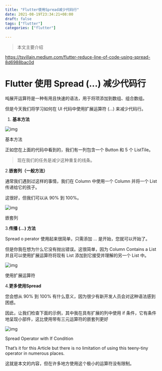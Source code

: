 ```yaml
---
title: "Flutter使用Spread减少代码行"
date: 2021-08-19T23:34:21+08:00
draft: false
tags: ["flutter"]
categories: ["flutter"]
 
---
```


> 本文主要介绍

<!--more-->

https://tsvillain.medium.com/flutter-reduce-line-of-code-using-spread-8d6988bac0d

# Flutter 使用 Spread (...) 减少代码行

吨展开运算符是一种有用且快速的语法，用于将项添加到数组、组合数组。

但是今天我们将学习如何在 UI 代码中使用扩展运算符 (...) 来减少代码行。

1. **基本方法**

![img](https://miro.medium.com/max/1400/1*tUqJQLpqHyzQXv0EMT_WkA.png)

基本方法

正如您在上面的代码中看到的，我们有一列包含一个 Button 和 5 个 ListTile。

> 现在我们的任务是减少这种重复的线条。

2.**嵌套列（一般方法）**

通常我们遇到过这样的事情，我们在 Column 中使用一个 Column 并将一个 List 传递给它的孩子。

这很好，但我们可以从 90% 到 100%。



![img](https://miro.medium.com/max/875/1*D1EQCwj5yzE_Fdf2qnPN5w.png)

嵌套列

3.**传播 (…) 方法**

Spread o perator 使用起来很简单，只需添加 ... 是开始，您就可以开始了。

但是你我在想为什么它没有抛出错误。这很简单，因为 Column Contains a List<Widget> 并且可以使用扩展运算符将现有 List 添加到它接受并理解的另一个 List 中。



![img](https://miro.medium.com/max/875/1*LYdurecrfDeqZN1X9lkZNw.png)

使用扩展运算符

4.**更多使用Spread**

您会想从 90% 到 100% 有什么意义，因为很少有新开发人员会对这种语法感到困惑。

因此，让我们检查下面的示例，其中我在具有扩展的列中使用 if 条件，它有条件地呈现小部件，这比使用带有三元运算符的嵌套列更好

![img](https://miro.medium.com/max/875/1*A0dfqfxQanSS1NVQETe5DQ.png)

Spread Operator with If Condition

That’s it for this Article but there is no limitation of using this teeny-tiny operator in numerous places.

这就是本文的内容，但在许多地方使用这个极小的运算符没有限制。